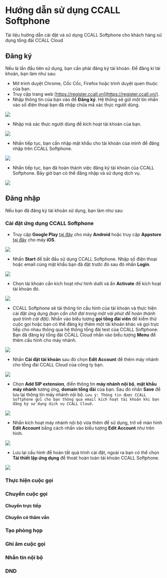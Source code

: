# Hướng dẫn sử dụng CCALL Softphone

Tài liệu hướng dẫn cài đặt và sử dụng CCALL Softphone cho khách hàng sử dụng tổng đài CCALL Cloud

## Đăng ký

Nếu là lần đầu tiên sử dụng, bạn cần phải đăng ký tài khoản. Để đăng kí tài khoản, bạn làm như sau:

* Mở trình duyệt Chrome, Cốc Cốc, Firefox hoặc trình duyệt quen thuộc của bạn.
* Truy cập trang web [https://register.ccall.vn](https://register.ccall.vn/).
* Nhập thông tin của bạn vào để **Đăng ký**. Hệ thống sẽ gửi một tin nhắn vào số điện thoại bạn đã nhập chứa mã xác thực người dùng.

![](.gitbook/assets/screen-shot-2018-08-14-at-13.45.09.png)

* Nhập mã xác thực người dùng để kích hoạt tài khoản của bạn.

![](.gitbook/assets/screen-shot-2018-08-14-at-13.46.40.png)

* Nhấn tiếp tục, bạn cần nhập mật khẩu cho tài khoản của mình để đăng nhập trên CCALL Softphone.

![](.gitbook/assets/screen-shot-2018-08-14-at-13.45.47.png)

* Nhấn tiếp tục, bạn đã hoàn thành việc đăng ký tài khoản của CCALL Softphone. Bây giờ bạn có thể đăng nhập và sử dụng dịch vụ.

![](.gitbook/assets/screen-shot-2018-08-14-at-13.46.11.png)

## Đăng nhập

Nếu bạn đã đăng ký tài khoản sử dụng, bạn làm như sau:

### Cài đặt ứng dụng CCALL Softphone

* Truy cập **Google Play** [tại đây](https://play.google.com/store/apps/details?id=vn.ccall.android) cho máy **Android** hoặc truy cập **Appstore** [tại đây](https://itunes.apple.com/us/app/ccall-softphone/id1386720616?mt=8) cho máy **iOS**. 

![](.gitbook/assets/tai-ung-dung.png)

* Nhấn **Start** để bắt đầu sử dụng CCALL Softphone. Nhập số điện thoại hoặc email cùng mật khẩu bạn đã đặt trước đó sau đó nhấn **Login**. 

![](.gitbook/assets/1.png)

* Chọn tài khoản cần kích hoạt như hình dưới và ấn **Activate** để kích hoạt tài khoản đó. 

![](.gitbook/assets/2.png)

* CCALL Softphone sẽ tải thông tin cầu hình của tài khoản và thực hiện cài đặt ứng dụng _\(bạn cần chờ đợi trong một vài phút để hoàn thành quá trình cài đặt\)_. Nhấn vào biểu tượng **gọi tổng đài viên** để kiểm thử cuộc gọi hoặc bạn có thể đăng ký thêm một tài khoản khác và gọi trực tiếp cho nhau thông qua hệ thống tổng đài test của CCALL Softphone. Bạn đã đăng ký tổng đài CCALL Cloud nhấn vào biểu tượng **Menu** để thêm cấu hình cho máy nhánh. 

![](.gitbook/assets/8.png)

* Nhấn **Cài đặt tài khoản** sau đó chọn **Edit Account** để thêm máy nhánh cho tổng đài CCALL Cloud của công ty bạn. 

![](.gitbook/assets/4.png)

* Chọn **Add SIP extension**, điền thông tin **máy nhánh nội bộ**, **mật khẩu máy nhánh** tương ứng, **domain tổng đài** của bạn. Sau đó nhấn **Save** để lưu lại thông tin máy nhánh nội bộ. `Lưu ý: Thông tin được CCALL Softphone gửi cho bạn thông qua email kích hoạt tài khoản khi bạn đăng ký sử dụng dịch vụ CCALL Cloud.`

![](.gitbook/assets/5.png)

* Nhấn kích hoạt máy nhánh nội bộ vừa thêm để sử dụng, trở về màn hình **Edit Account** bằng cách nhấn vào biểu tượng **Edit Account** như trên hình. 

![](.gitbook/assets/6.png)

* Lưu lại cấu hình để hoàn tất quá trình cài đặt, ngoài ra bạn có thể chọn **Tái thiết lập ứng dụng** để thoát hoàn toàn tài khoản CCALL Softphone. 

![](.gitbook/assets/7.png)

### Thực hiện cuộc gọi

### Chuyển cuộc gọi

#### Chuyển trực tiếp

#### Chuyển có thâm vấn

### Tạo phòng họp

### Ghi âm cuộc gọi

### Nhắn tin nội bộ

### DND

